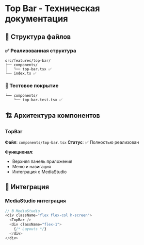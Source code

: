 # Top Bar - Техническая документация

## 📁 Структура файлов

### ✅ Реализованная структура
```
src/features/top-bar/
├── components/
│   └── top-bar.tsx ✅
└── index.ts ✅
```

### 🧪 Тестовое покрытие
```
└── components/
    └── top-bar.test.tsx ✅
```

## 🏗️ Архитектура компонентов

### TopBar
**Файл**: `components/top-bar.tsx`
**Статус**: ✅ Полностью реализован

**Функционал**:
- Верхняя панель приложения
- Меню и навигация
- Интеграция с MediaStudio

## 🔗 Интеграция

### MediaStudio интеграция
```typescript
// В MediaStudio
<div className="flex flex-col h-screen">
  <TopBar />
  <div className="flex-1">
    {/* Layouts */}
  </div>
</div>
```
